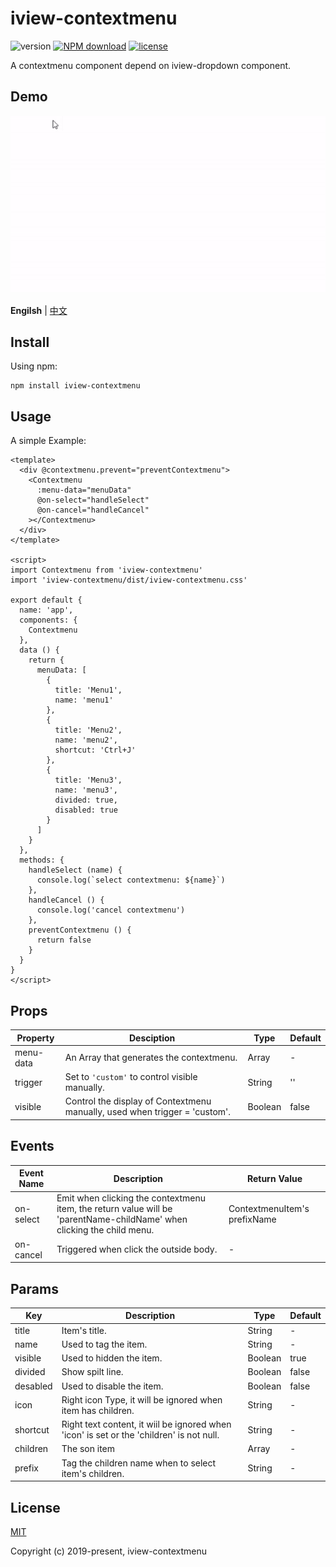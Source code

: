 # iview-contextmenu

![version](https://img.shields.io/github/package-json/v/qmhc/iview-contextmenu.svg)
[![NPM download](https://img.shields.io/npm/v/iview-contextmenu.svg)](https://www.npmjs.com/package/iview-contextmenu)
[![license](https://img.shields.io/github/license/qmhc/iview-contextmenu.svg)](http://opensource.org/licenses/MIT)

A contextmenu component depend on iview-dropdown component.

## Demo

![demo](./public/demo.gif)

**Engilsh** | [中文](./README_ZH.md)

## Install

Using npm:
```
npm install iview-contextmenu
```

## Usage

A simple Example:
```vue
<template>
  <div @contextmenu.prevent="preventContextmenu">
    <Contextmenu
      :menu-data="menuData"
      @on-select="handleSelect"
      @on-cancel="handleCancel"
    ></Contextmenu>
  </div>
</template>

<script>
import Contextmenu from 'iview-contextmenu'
import 'iview-contextmenu/dist/iview-contextmenu.css'

export default {
  name: 'app',
  components: {
    Contextmenu
  },
  data () {
    return {
      menuData: [
        {
          title: 'Menu1',
          name: 'menu1'
        },
        {
          title: 'Menu2',
          name: 'menu2',
          shortcut: 'Ctrl+J'
        },
        {
          title: 'Menu3',
          name: 'menu3',
          divided: true,
          disabled: true
        }
      ]
    }
  },
  methods: {
    handleSelect (name) {
      console.log(`select contextmenu: ${name}`)
    },
    handleCancel () {
      console.log('cancel contextmenu')
    },
    preventContextmenu () {
      return false
    }
  }
}
</script>
```

## Props

|Property|Desciption|Type|Default|
|---|---|---|---|
|menu-data|An Array that generates the contextmenu.|Array|-|
|trigger|Set to `'custom'` to control visible manually.|String|''|
|visible|Control the display of Contextmenu manually, used when trigger = 'custom'.|Boolean|false|

## Events

|Event Name|Description|Return Value|
|---|---|---|
|on-select|Emit when clicking the contextmenu item, the return value will be 'parentName-childName' when clicking the child menu.|ContextmenuItem's prefixName|
|on-cancel|Triggered when click the outside body.|-|

## Params

|Key|Description|Type|Default|
|---|---|---|---|
|title|Item's title.|String|-|
|name|Used to tag the item.|String|-|
|visible|Used to hidden the item.|Boolean|true|
|divided|Show spilt line.|Boolean|false|
|desabled|Used to disable the item.|Boolean|false|
|icon|Right icon Type, it will be ignored when item has children.|String|-|
|shortcut|Right text content, it wiil be ignored when 'icon' is set or the 'children' is not null.|String|-|
|children|The son item|Array|-|
|prefix|Tag the children name when to select item's children.|String|-|

## License

[MIT](http://opensource.org/licenses/MIT)

Copyright (c) 2019-present, iview-contextmenu